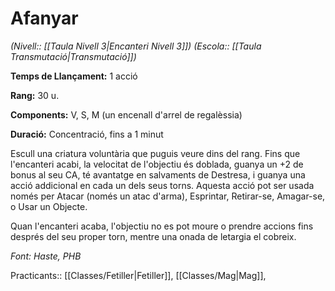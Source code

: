 # Afanyar

*(Nivell:: [[Taula Nivell 3|Encanteri Nivell 3]]) (Escola:: [[Taula Transmutació|Transmutació]])*

**Temps de Llançament:** 1 acció

**Rang:** 30 u.

**Components:** V, S, M (un encenall d'arrel de regalèssia)

**Duració:** Concentració, fins a 1 minut

Escull una criatura voluntària que puguis veure dins del rang. Fins que l'encanteri acabi, la velocitat de l'objectiu és doblada, guanya un +2 de bonus al seu CA, té avantatge en salvaments de Destresa, i guanya una acció addicional en cada un dels seus torns. Aquesta acció pot ser usada només per Atacar (només un atac d'arma), Esprintar, Retirar-se, Amagar-se, o Usar un Objecte.

Quan l'encanteri acaba, l'objectiu no es pot moure o prendre accions fins després del seu proper torn, mentre una onada de letargia el cobreix.


*Font: Haste, PHB*



Practicants:: [[Classes/Fetiller|Fetiller]], [[Classes/Mag|Mag]],